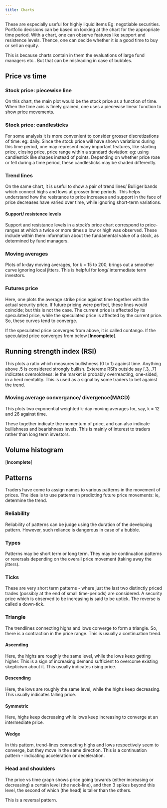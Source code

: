 ```yaml
---
title: Charts
---
```


These are especially useful for highly liquid items Eg: negotiable securities. Portfolio decisions can be based on looking at the chart for the appropriate time period. With a chart, one can observe features like support and resistence levels. Thence, one can decide whether it is a good time to buy or sell an equity.

This is because charts contain in them the evaluations of large fund managers etc.. But that can be misleading in case of bubbles.

## Price vs time

### Stock price: piecewise line

On this chart, the main plot would be the stock price as a function of time. When the time axis is finely grained, one uses a piecewise linear function to show price movements.

### Stock price: candlesticks

For some analysis it is more convenient to consider grosser discretizations of time: eg: daily. Since the stock price will have shown variations during this time period, one may represent many important features, like starting price, closing price, price range within a standard deviation: eg: using candlestick like shapes instead of points. Depending on whether price rose or fell during a time period, these candlesticks may be shaded differently.

### Trend lines

On the same chart, it is useful to show a pair of trend lines/ Bulliger bands which connect highs and lows at grosser time periods. This helps understand how the resistance to price increases and support in the face of price decreases have varied over time, while ignoring short-term variations.

#### Support/ resistence levels

Support and resistance levels in a stock’s price chart correspond to price-ranges at which a twice or more times a low or high was observed. These include within them information about the fundamental value of a stock, as determined by fund managers.

### Moving averages

Plots of k-day moving averages, for k = 15 to 200, brings out a smoother curve ignoring local jitters. This is helpful for long/ intermediate term investors.

### Futures price

Here, one plots the average strike price against time together with the actual security price. If future pricing were perfect, these lines would coincide; but this is not the case. The current price is affected by its speculated price, while the speculated price is affected by the current price. So, these curves tend to converge.

If the speculated price converges from above, it is called contango. If the speculated price converges from below \[**Incomplete**\].

## Running strength index (RSI)

This plots a ratio which measures bullishness (0 to 1) against time. Anything above .5 is considered strongly bullish. Extereme RSI’s outside say \[.3, .7\] indicates oversoldness: ie the market is probably overreacting, one-sided, in a herd mentality. This is used as a signal by some traders to bet against the trend.

### Moving average convergance/ divergence(MACD)

This plots two exponential weighted k-day moving averages for, say, k = 12 and 26 against time.

These together indicate the momentum of price, and can also indicate bullishness and bearishness levels. This is mainly of interest to traders rather than long term investors.

## Volume histogram

\[**Incomplete**\]

## Patterns

Traders have come to assign names to various patterns in the movement of prices. The idea is to use patterns in predicting future price movements: ie, determine the trend.

### Reliability

Reliability of patterns can be judge using the duration of the developing pattern. However, such reliance is dangerous in case of a bubble.

### Types

Patterns may be short term or long term. They may be continuation patterns or reversals depending on the overall price movement (taking away the jitters).

### Ticks

These are very short term patterns - where just the last two distinctly priced trades (possibly at the end of small time-periods) are considered. A security price which is observed to be increasing is said to be uptick. The reverse is called a down-tick.

### Triangle

The trendlines connecting highs and lows converge to form a triangle. So, there is a contraction in the price range. This is usually a continuation trend.

#### Ascending

Here, the highs are roughly the same level, while the lows keep getting higher. This is a sign of increasing demand sufficient to overcome existing skepticism about it. This usually indicates rising price.

#### Descending

Here, the lows are roughly the same level, while the highs keep decreasing. This usually indicates falling price.

#### Symmetric

Here, highs keep decreasing while lows keep increasing to converge at an intermediate price.

#### Wedge

In this pattern, trend-lines connecting highs and lows respectively seem to converge, but they move in the same direction. This is a continuation pattern - indicating acceleration or deceleration.

### Head and shoulders

The price vs time graph shows price going towards (either increasing or decreasing) a certain level (the neck-line), and then 3 spikes beyond this level, the second of which (the head) is taller than the others.

This is a reversal pattern.
